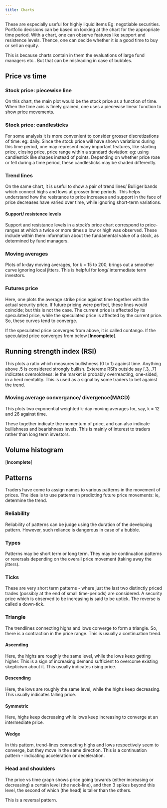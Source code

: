 ```yaml
---
title: Charts
---
```


These are especially useful for highly liquid items Eg: negotiable securities. Portfolio decisions can be based on looking at the chart for the appropriate time period. With a chart, one can observe features like support and resistence levels. Thence, one can decide whether it is a good time to buy or sell an equity.

This is because charts contain in them the evaluations of large fund managers etc.. But that can be misleading in case of bubbles.

## Price vs time

### Stock price: piecewise line

On this chart, the main plot would be the stock price as a function of time. When the time axis is finely grained, one uses a piecewise linear function to show price movements.

### Stock price: candlesticks

For some analysis it is more convenient to consider grosser discretizations of time: eg: daily. Since the stock price will have shown variations during this time period, one may represent many important features, like starting price, closing price, price range within a standard deviation: eg: using candlestick like shapes instead of points. Depending on whether price rose or fell during a time period, these candlesticks may be shaded differently.

### Trend lines

On the same chart, it is useful to show a pair of trend lines/ Bulliger bands which connect highs and lows at grosser time periods. This helps understand how the resistance to price increases and support in the face of price decreases have varied over time, while ignoring short-term variations.

#### Support/ resistence levels

Support and resistance levels in a stock’s price chart correspond to price-ranges at which a twice or more times a low or high was observed. These include within them information about the fundamental value of a stock, as determined by fund managers.

### Moving averages

Plots of k-day moving averages, for k = 15 to 200, brings out a smoother curve ignoring local jitters. This is helpful for long/ intermediate term investors.

### Futures price

Here, one plots the average strike price against time together with the actual security price. If future pricing were perfect, these lines would coincide; but this is not the case. The current price is affected by its speculated price, while the speculated price is affected by the current price. So, these curves tend to converge.

If the speculated price converges from above, it is called contango. If the speculated price converges from below \[**Incomplete**\].

## Running strength index (RSI)

This plots a ratio which measures bullishness (0 to 1) against time. Anything above .5 is considered strongly bullish. Extereme RSI’s outside say \[.3, .7\] indicates oversoldness: ie the market is probably overreacting, one-sided, in a herd mentality. This is used as a signal by some traders to bet against the trend.

### Moving average convergance/ divergence(MACD)

This plots two exponential weighted k-day moving averages for, say, k = 12 and 26 against time.

These together indicate the momentum of price, and can also indicate bullishness and bearishness levels. This is mainly of interest to traders rather than long term investors.

## Volume histogram

\[**Incomplete**\]

## Patterns

Traders have come to assign names to various patterns in the movement of prices. The idea is to use patterns in predicting future price movements: ie, determine the trend.

### Reliability

Reliability of patterns can be judge using the duration of the developing pattern. However, such reliance is dangerous in case of a bubble.

### Types

Patterns may be short term or long term. They may be continuation patterns or reversals depending on the overall price movement (taking away the jitters).

### Ticks

These are very short term patterns - where just the last two distinctly priced trades (possibly at the end of small time-periods) are considered. A security price which is observed to be increasing is said to be uptick. The reverse is called a down-tick.

### Triangle

The trendlines connecting highs and lows converge to form a triangle. So, there is a contraction in the price range. This is usually a continuation trend.

#### Ascending

Here, the highs are roughly the same level, while the lows keep getting higher. This is a sign of increasing demand sufficient to overcome existing skepticism about it. This usually indicates rising price.

#### Descending

Here, the lows are roughly the same level, while the highs keep decreasing. This usually indicates falling price.

#### Symmetric

Here, highs keep decreasing while lows keep increasing to converge at an intermediate price.

#### Wedge

In this pattern, trend-lines connecting highs and lows respectively seem to converge, but they move in the same direction. This is a continuation pattern - indicating acceleration or deceleration.

### Head and shoulders

The price vs time graph shows price going towards (either increasing or decreasing) a certain level (the neck-line), and then 3 spikes beyond this level, the second of which (the head) is taller than the others.

This is a reversal pattern.
